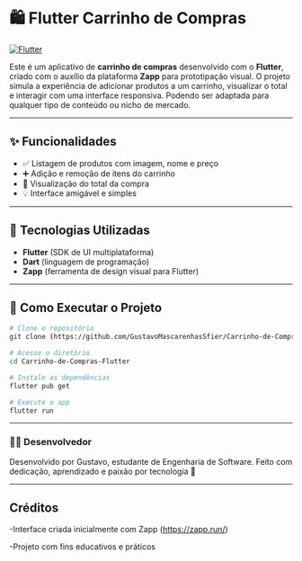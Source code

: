# 🛍️ Flutter Carrinho de Compras

[![Flutter](https://img.shields.io/badge/Flutter-3.29.0-blue?logo=flutter)](https://flutter.dev)

Este é um aplicativo de **carrinho de compras** desenvolvido com o **Flutter**, criado com o auxílio da plataforma **Zapp** para prototipação visual. O projeto simula a experiência de adicionar produtos a um carrinho, visualizar o total e interagir com uma interface responsiva. Podendo ser adaptada para qualquer tipo de conteúdo ou nicho de mercado.

---

## ✨ Funcionalidades

- ✅ Listagem de produtos com imagem, nome e preço
- ➕ Adição e remoção de itens do carrinho
- 🧾 Visualização do total da compra
- 💡 Interface amigável e simples

---

## 🧰 Tecnologias Utilizadas

- **Flutter** (SDK de UI multiplataforma)
- **Dart** (linguagem de programação)
- **Zapp** (ferramenta de design visual para Flutter)

---



## 🚀 Como Executar o Projeto
```bash
# Clone o repositório
git clone (https://github.com/GustavoMascarenhasSfier/Carrinho-de-Compras-Flutter)

# Acesse o diretório
cd Carrinho-de-Compras-Flutter

# Instale as dependências
flutter pub get

# Execute o app
flutter run
```
---

### 👨‍💻 Desenvolvedor
Desenvolvido por Gustavo, estudante de Engenharia de Software.
Feito com dedicação, aprendizado e paixão por tecnologia 💙

---

## Créditos
-Interface criada inicialmente com Zapp (https://zapp.run/)

-Projeto com fins educativos e práticos



